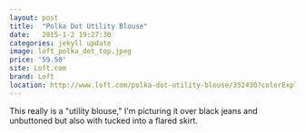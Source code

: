 ```yaml
---
layout: post
title:  "Polka Dot Utility Blouse"
date:   2015-1-2 19:27:30
categories: jekyll update
image: loft_polka_dot_top.jpeg
price: '59.50'
site: Loft.com
brand: Loft
location: http://www.loft.com/polka-dot-utility-blouse/352430?colorExplode=false&skuId=18002232&catid=catl00009&productPageType=fullPriceProducts&defaultColor=9238
---
```

This really is a "utility blouse," I'm picturing it over black jeans and unbuttoned but also with tucked into a flared skirt.
